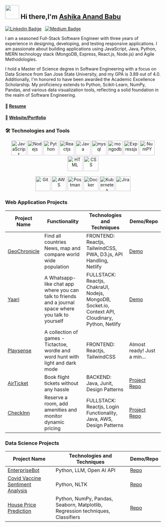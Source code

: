 ## <img src="https://github.com/TheDudeThatCode/TheDudeThatCode/blob/master/Assets/Developer.gif" width="45px"> Hi there,I'm [Ashika Anand Babu](https://ashikaanand12.github.io/profile/)

[![Linkedin Badge](https://img.shields.io/badge/-LinkedIn-0e76a8?style=flat-square&logo=Linkedin&logoColor=white)](https://www.linkedin.com/in/ashikaa/)
&nbsp;
[![Medium Badge](https://img.shields.io/badge/medium-%2312100E.svg?&style=for-square&logo=medium&logoColor=white)](https://medium.com/@ashika.pobbathi)

I am a seasoned Full-Stack Software Engineer with three years of experience in designing, developing, and testing responsive applications. I am passionate about building applications using JavaScript, Java, Python, MERN technology stack (MongoDB, Express, React.js, Node.js) and Agile Methodologies.

I hold a Master of Science degree in Software Engineering with a focus on Data Science from San Jose State University, and my GPA is 3.89 out of 4.0. Additionally, I'm honored to have been awarded the Academic Excellence Scholarship. My proficiency extends to Python, Scikit-Learn, NumPy, Pandas, and various data visualization tools, reflecting a solid foundation in the realm of Software Engineering.

#### 📝 [Resume](https://drive.google.com/file/d/1MW8VQh3T1zIGg_HByA7cKnD5_PybD2ay/view?usp=share_link)
#### 📰 [Website/Portfolio](https://ashikaanand12.github.io/profile/)


###  🛠 Technologies and Tools   

<p align="center">
      <img src="https://www.vectorlogo.zone/logos/javascript/javascript-icon.svg" alt="JavaScript" width="48" height="48"/>
      <img src="https://www.vectorlogo.zone/logos/nodejs/nodejs-icon.svg" alt="Nodejs" width="48" height="48"/>
      <img src="https://www.vectorlogo.zone/logos/python/python-icon.svg" alt="Python" width="48" height="48"/>
       <img src="https://www.vectorlogo.zone/logos/reactjs/reactjs-icon.svg" alt="Reactjs" width="48" height="48"/>
      <img src="https://www.vectorlogo.zone/logos/java/java-icon.svg" alt="Java" width="48" height="48"/>
      <img src="https://www.vectorlogo.zone/logos/mysql/mysql-icon.svg" alt="mysql" width="48" height="48"/>
      <img src="https://www.vectorlogo.zone/logos/mongodb/mongodb-icon.svg" alt="mongodb" width="48" height="48"/>
      <img src="https://www.vectorlogo.zone/logos/expressjs/expressjs-icon.svg" alt="Expressjs" width="48" height="48"/>
      <img src="https://www.vectorlogo.zone/logos/numpy/numpy-icon.svg" alt="NumPY" width="48" height="48"/>
      <img src="https://www.vectorlogo.zone/logos/w3_html5/w3_html5-icon.svg" alt="HTML" width="48" height="48"/>
      <img src="https://www.vectorlogo.zone/logos/w3_css/w3_css-icon.svg" alt="CSS" width="48" height="48"/>
</p>    
<p align="center">
      <img src="https://www.vectorlogo.zone/logos/git-scm/git-scm-icon.svg" alt="Git" width="48" height="48"/>
      <img src="https://www.vectorlogo.zone/logos/amazon_aws/amazon_aws-icon.svg" alt="AWS" width="48" height="48"/>
      <img src="https://www.vectorlogo.zone/logos/getpostman/getpostman-icon.svg" alt="Postman" width="48" height="48"/>
      <img src="https://www.vectorlogo.zone/logos/docker/docker-icon.svg" alt="Docker" width="48" height="48"/>
      <img src="https://www.vectorlogo.zone/logos/kubernetes/kubernetes-icon.svg" alt="Kubernetes" width="48" height="48"/>
      <img src="https://www.vectorlogo.zone/logos/atlassian_jira/atlassian_jira-icon.svg" alt="Jira" width="48" height="48"/>
</p>

<!-- ### <img src="https://github.com/TheDudeThatCode/TheDudeThatCode/blob/master/Assets/Developer.gif" width="45px"> My GitHub Stats
<p>
  <img height="180em" src="https://github-readme-stats.vercel.app/api?username=AshikaAnand12&show_icons=true&hide_border=true&&count_private=true&include_all_commits=true" />
  <img height="180em" src="https://github-readme-stats.vercel.app/api/top-langs/?username=AshikaAnand12&show_icons=true&hide_border=true&layout=compact&langs_count=8"/> 
</p> -->

### Web Application Projects
| Project Name   | Functionality                          |Technologies and Techniques             | Demo/Repo                   |
|----------------|----------------------------------------|----------------------------------------|-----------------------------|
| [GeoChronicle](https://github.com/AshikaAnand12/GeoChronicle)   | Find all countries News, map and compare world wide population | FRONTEND: Reactjs, TailwindCSS, PWA, D3.js, API Handling, Netlify| [Demo](https://geochronicle.netlify.app) |
| [Yaari](https://github.com/AshikaAnand12/yaari) | A Whatsapp-like chat app where you can talk to friends and a journal space where you talk to yourself | FULLSTACK: Reactjs, ChakraUI, Nodejs, MongoDB, Socket.io, Context API, Cloudinary, Python, Netlify | [Demo](https://yaari.onrender.com/) |
| [Playsense]() | A collection of games - Tictactoe, wordle and word hunt with light and dark mode | FRONTEND: Reactjs, TailwindCSS | Almost ready! Just a min... |
| [AirTicket](https://github.com/AshikaAnand12/Flight-booking-project)   | Book flight tickets without any hassle |BACKEND: Java, Junit, Design Patterns| [Project Repo](https://github.com/AshikaAnand12/Flight-booking-project) |
| [CheckInn](https://github.com/AshikaAnand12/Booking.hotel)   | Reserve a room, add amenities and monitor dynamic pricing | FULLSTACK: Reactjs, Login Functionality, Java, AWS, Design Patterns | [Project Repo](https://github.com/AshikaAnand12/Booking.hotel) |



### Data Science Projects
| Project Name   | Technologies and Techniques                           | Demo/Repo                   |
|----------------|----------------------------------------|-----------------------------|
| [EnterpriseBot]() | Python, LLM, Open AI API | [Repo](https://github.com/ramyamahesh1126/chatbot)
| [Covid Vaccine Sentiment Analysis](https://github.com/vishnuvryeruva/Covid-Vaccine-Sentiment-Prediction) | Python, NLTK | [Repo](https://github.com/vishnuvryeruva/Covid-Vaccine-Sentiment-Prediction)
| [House Price Prediction](https://github.com/AshikaAnand12/House-Listing-Price-Prediction/) | Python, NumPy, Pandas, Seaborn, Matplotlib, Regression techniques, Classifiers | [Repo](https://github.com/AshikaAnand12/House-Listing-Price-Prediction/) |

<!--
| [Spam Filtering](https://github.com/AshikaAnand12/Spam-Filtering) | Python, NumPy, TF-IDF | [Repo](https://github.com/AshikaAnand12/Spam-Filtering)
| [Credit Card Fraud Detector](https://github.com/AshikaAnand12/CreditCardFraudDetector) | Python, PCA, AutoEncoder | [Repo](https://github.com/AshikaAnand12/CreditCardFraudDetector) |
| [Amazon Reviews Sentiment Analysis](https://github.com/AshikaAnand12/Amazon-reviews-Sentiment-analysis) | Python, BERT Model, Sequential LSTM, NLTK | [Repo](https://github.com/AshikaAnand12/Amazon-reviews-Sentiment-analysis) |
-->
